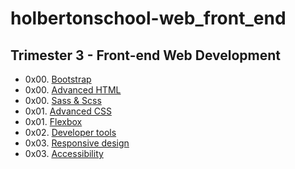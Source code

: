 # holbertonschool-web_front_end

## Trimester 3 - Front-end Web Development  
- 0x00. [Bootstrap](https://github.com/tayloradam1999/holbertonschool-web_front_end/tree/main/0x00-Bootstrap)  
- 0x00. [Advanced HTML](https://github.com/tayloradam1999/holbertonschool-web_front_end/tree/main/0x00-html_advanced)  
- 0x00. [Sass & Scss](https://github.com/tayloradam1999/holbertonschool-web_front_end/tree/main/0x00-sass_scss)  
- 0x01. [Advanced CSS](https://github.com/tayloradam1999/holbertonschool-web_front_end/tree/main/0x01-CSS_advanced)  
- 0x01. [Flexbox](https://github.com/tayloradam1999/holbertonschool-web_front_end/tree/main/0x01-flexbox)  
- 0x02. [Developer tools](https://github.com/tayloradam1999/holbertonschool-web_front_end/tree/main/0x02-developer_tools)  
- 0x03. [Responsive design](https://github.com/tayloradam1999/holbertonschool-web_front_end/tree/main/0x03-responsive_design)  
- 0x03. [Accessibility](https://github.com/tayloradam1999/holbertonschool-web_front_end/tree/main/0x03-accessibility)  